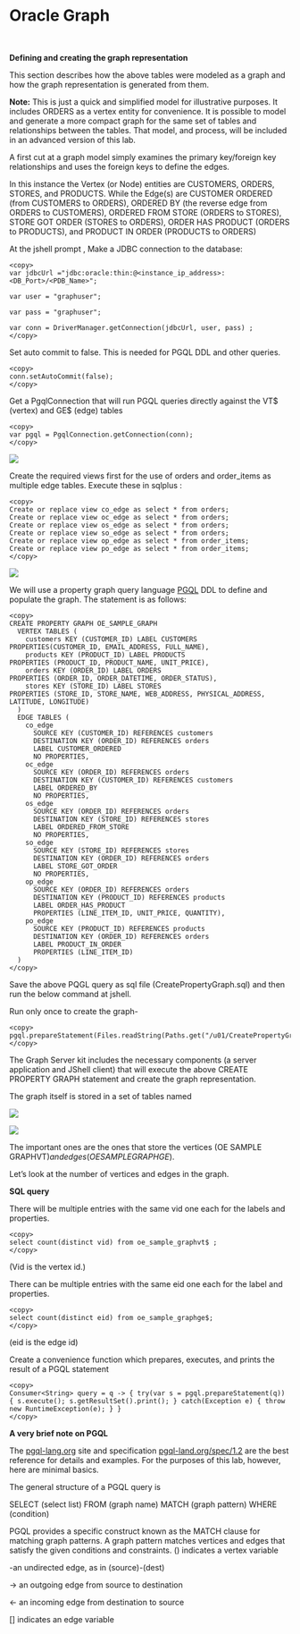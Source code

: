  
# Oracle Graph 

<br>

**Defining and creating the graph representation**

This section describes how the above tables were modeled as a graph and how the graph representation is generated from them. 

**Note:** This is just a quick and simplified model for illustrative purposes. It includes ORDERS as a vertex entity for convenience. It is possible to model and generate a more compact graph for the same set of tables and relationships between the tables. That model, and process, will be included in an advanced version of this lab.

A first cut at a graph model simply examines the primary key/foreign key relationships and uses the foreign keys to define the edges. 

In this instance the Vertex (or Node) entities are CUSTOMERS, ORDERS, STORES, and PRODUCTS. 
While the Edge(s) are CUSTOMER ORDERED (from CUSTOMERS to ORDERS), ORDERED BY (the reverse edge from ORDERS to CUSTOMERS), ORDERED FROM STORE (ORDERS to STORES), STORE GOT ORDER (STORES to ORDERS), ORDER HAS PRODUCT (ORDERS to PRODUCTS), and PRODUCT IN ORDER (PRODUCTS to ORDERS)

At the jshell prompt , Make a JDBC connection to the database:

````
<copy>
var jdbcUrl ="jdbc:oracle:thin:@<instance_ip_address>:<DB_Port>/<PDB_Name>";

var user = "graphuser";

var pass = "graphuser";

var conn = DriverManager.getConnection(jdbcUrl, user, pass) ;
</copy>
````

Set auto commit to false. This is needed for PGQL DDL and other queries.

````
<copy>
conn.setAutoCommit(false);
</copy>
````
Get a PgqlConnection that will run PGQL queries directly against the VT$ (vertex) and GE$ (edge) tables 
````
<copy>
var pgql = PgqlConnection.getConnection(conn);
</copy>
````
![](./images/IMGG5.PNG) 

Create the required views first for the use of orders and order_items as multiple edge tables. Execute these in sqlplus :

````
<copy>
Create or replace view co_edge as select * from orders;
Create or replace view oc_edge as select * from orders;
Create or replace view os_edge as select * from orders;
Create or replace view so_edge as select * from orders;
Create or replace view op_edge as select * from order_items;
Create or replace view po_edge as select * from order_items;
</copy>
````

![](./images/IMGG6.PNG) 

We will use a property graph query language [PGQL](http://pgql-lang.org) DDL to define and populate the graph.  The statement is as follows:

````
<copy>
CREATE PROPERTY GRAPH OE_SAMPLE_GRAPH
  VERTEX TABLES (
    customers KEY (CUSTOMER_ID) LABEL CUSTOMERS 
PROPERTIES(CUSTOMER_ID, EMAIL_ADDRESS, FULL_NAME),
    products KEY (PRODUCT_ID) LABEL PRODUCTS 
PROPERTIES (PRODUCT_ID, PRODUCT_NAME, UNIT_PRICE),
    orders KEY (ORDER_ID) LABEL ORDERS 
PROPERTIES (ORDER_ID, ORDER_DATETIME, ORDER_STATUS),
    stores KEY (STORE_ID) LABEL STORES 
PROPERTIES (STORE_ID, STORE_NAME, WEB_ADDRESS, PHYSICAL_ADDRESS, 
LATITUDE, LONGITUDE)
  )
  EDGE TABLES (
    co_edge
      SOURCE KEY (CUSTOMER_ID) REFERENCES customers
      DESTINATION KEY (ORDER_ID) REFERENCES orders
      LABEL CUSTOMER_ORDERED
      NO PROPERTIES,
    oc_edge
      SOURCE KEY (ORDER_ID) REFERENCES orders
      DESTINATION KEY (CUSTOMER_ID) REFERENCES customers
      LABEL ORDERED_BY
      NO PROPERTIES,
    os_edge 
      SOURCE KEY (ORDER_ID) REFERENCES orders
      DESTINATION KEY (STORE_ID) REFERENCES stores
      LABEL ORDERED_FROM_STORE
      NO PROPERTIES,
    so_edge 
      SOURCE KEY (STORE_ID) REFERENCES stores
      DESTINATION KEY (ORDER_ID) REFERENCES orders
      LABEL STORE_GOT_ORDER
      NO PROPERTIES,
    op_edge 
      SOURCE KEY (ORDER_ID) REFERENCES orders
      DESTINATION KEY (PRODUCT_ID) REFERENCES products
      LABEL ORDER_HAS_PRODUCT
      PROPERTIES (LINE_ITEM_ID, UNIT_PRICE, QUANTITY),
    po_edge 
      SOURCE KEY (PRODUCT_ID) REFERENCES products
      DESTINATION KEY (ORDER_ID) REFERENCES orders
      LABEL PRODUCT_IN_ORDER
      PROPERTIES (LINE_ITEM_ID)
  )
</copy>
````

Save the above PQGL query as sql file (CreatePropertyGraph.sql) and then run the below command at jshell.

Run only once to create the graph-

````
<copy>
pgql.prepareStatement(Files.readString(Paths.get("/u01/CreatePropertyGraph.sql"))).execute();
</copy>
````

The Graph Server kit includes the necessary components (a server application and JShell client) that will execute the above CREATE PROPERTY GRAPH statement and create the graph representation. 


The graph itself is stored in a set of tables named 

![](./images/g7.png)  

![](./images/IMGG7.PNG) 

The important ones are the ones that store the vertices (OE SAMPLE GRAPHVT$) and edges (OE SAMPLE GRAPHGE$).

Let’s look at the number of vertices and edges in the graph. 

**SQL query**

There will be multiple entries with the same vid one each for the labels and properties.

````
<copy>
select count(distinct vid) from oe_sample_graphvt$ ;
</copy>
````
(Vid is the vertex id.)

There can be multiple entries with the same eid one each for the label and properties.

````
<copy>
select count(distinct eid) from oe_sample_graphge$;
</copy>
````

(eid is the edge id)

Create a convenience function which prepares, executes, and prints the result of a PGQL statement

````
<copy>
Consumer<String> query = q -> { try(var s = pgql.prepareStatement(q)) { s.execute(); s.getResultSet().print(); } catch(Exception e) { throw new RuntimeException(e); } }
</copy>
````

**A very brief note on PGQL**

The [pgql-lang.org](pgql-lang.org) site and specification [pgql-land.org/spec/1.2](pgql-land.org/spec/1.2) are the best reference for details and examples. For the purposes of this lab, however, here are minimal basics. 

The general structure of a PGQL query is

SELECT (select list) FROM (graph name) MATCH (graph pattern) WHERE (condition)


PGQL provides a specific construct known as the MATCH clause for matching graph patterns. A graph pattern matches vertices and edges that satisfy the given conditions and constraints. 
() indicates a vertex variable

  -an undirected edge, as in (source)-(dest)

-> an outgoing edge from source to destination

<- an incoming edge from destination to source

[]  indicates an edge variable

